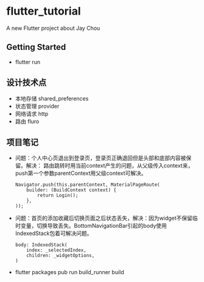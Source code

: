 # flutter_tutorial

A new Flutter project about Jay Chou

## Getting Started
- flutter run

## 设计技术点
- 本地存储  shared_preferences
- 状态管理 provider
- 网络请求 http
- 路由 fluro

## 项目笔记
- 问题：个人中心页退出到登录页，登录页正确退回但是头部和底部内容被保留。解决：
路由跳转时用当前context产生的问题，从父级传入context来，push第一个参数parentContext用父级context可解决。
    ```
    Navigator.push(this.parentContext, MaterialPageRoute(
        builder: (BuildContext context) {
            return Login();
        },
    ));
    ```
- 问题：首页的添加收藏后切换页面之后状态丢失，解决：因为widget不保留临时变量，切换导致丢失。BottomNavigationBar引起的body使用IndexedStack包着可解决问题。
    ```
    body: IndexedStack(
        index: _selectedIndex,
        children: _widgetOptions,
    )
    ```
- flutter packages pub run build_runner build
